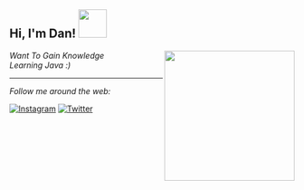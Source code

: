 
<h2> Hi, I'm Dan! <img src="https://media.giphy.com/media/mGcNjsfWAjY5AEZNw6/giphy.gif" width="50"></h2>
<img align='right' src="https://avatars.githubusercontent.com/u/82535503?v=4" width="230">
<p><em>Want To Gain Knowledge
  <br>
Learning Java :)
</em></p>

---

<i>Follow me around the web:</i><br>


<a href="https://www.instagram.com/unofficialdxnny" target="_blank"><img src="https://img.shields.io/badge/Instagram-%23E4405F.svg?&style=flat-square&logo=instagram&logoColor=white" alt="Instagram"></a>
<a href="https://twitter.com/unofficialdxnny" target="_blank"><img src="https://img.shields.io/badge/Twitter-%231DA1F2.svg?&style=flat-square&logo=twitter&logoColor=white" alt="Twitter"></a>

</div>
